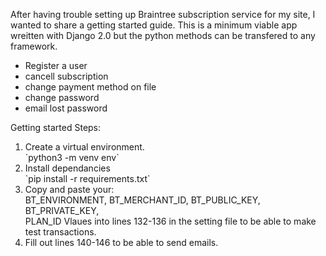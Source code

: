 After having trouble setting up Braintree subscription service for my site, I wanted to share a getting started guide.
This is a minimum viable app wreitten with Django 2.0 but the python methods can be transfered to any framework.
<ul>
  <li>
  Register a user
  </li>
  <li>
  cancell subscription
  </li><li>
  change payment method on file
  </li><li>
  change password
  </li><li>
  email lost password
  </li>
  </ul>
  
Getting started Steps:<br>
<ol>
  <li>
Create a virtual environment.</lu><br>
`python3 -m venv env`<br><li>
Install dependancies<br>
`pip install -r requirements.txt`</lu>
<li>
Copy and paste your: <br>
BT_ENVIRONMENT,
BT_MERCHANT_ID,
BT_PUBLIC_KEY,
BT_PRIVATE_KEY,
  </lu><br>
PLAN_ID Vlaues into lines 132-136 in the setting file to be able to make test transactions.</lu><li>
Fill out lines 140-146 to be able to send emails.</lu>
